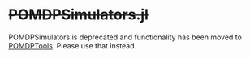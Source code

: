 # ~~POMDPSimulators.jl~~

POMDPSimulators is deprecated and functionality has been moved to [POMDPTools](https://github.com/JuliaPOMDP/POMDPs.jl/tree/master/lib/POMDPTools). Please use that instead.
